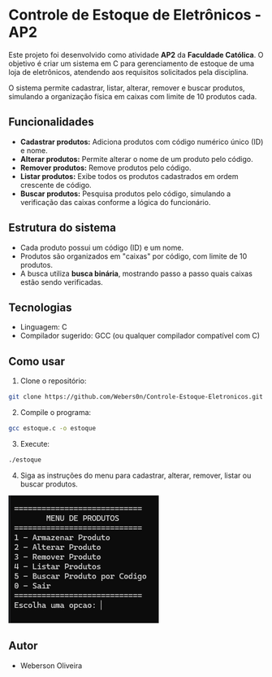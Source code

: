 
# Controle de Estoque de Eletrônicos - AP2

Este projeto foi desenvolvido como atividade **AP2** da **Faculdade Católica**. O objetivo é criar um sistema em C para gerenciamento de estoque de uma loja de eletrônicos, atendendo aos requisitos solicitados pela disciplina.

O sistema permite cadastrar, listar, alterar, remover e buscar produtos, simulando a organização física em caixas com limite de 10 produtos cada.

## Funcionalidades

- **Cadastrar produtos:** Adiciona produtos com código numérico único (ID) e nome.
- **Alterar produtos:** Permite alterar o nome de um produto pelo código.
- **Remover produtos:** Remove produtos pelo código.
- **Listar produtos:** Exibe todos os produtos cadastrados em ordem crescente de código.
- **Buscar produtos:** Pesquisa produtos pelo código, simulando a verificação das caixas conforme a lógica do funcionário.

## Estrutura do sistema

- Cada produto possui um código (ID) e um nome.
- Produtos são organizados em "caixas" por código, com limite de 10 produtos.
- A busca utiliza **busca binária**, mostrando passo a passo quais caixas estão sendo verificadas.

## Tecnologias

- Linguagem: C
- Compilador sugerido: GCC (ou qualquer compilador compatível com C)

## Como usar

1. Clone o repositório:
```bash
git clone https://github.com/Webers0n/Controle-Estoque-Eletronicos.git
```

2. Compile o programa:
```bash
gcc estoque.c -o estoque
```

3. Execute:
```bash
./estoque
```

4. Siga as instruções do menu para cadastrar, alterar, remover, listar ou buscar produtos.



![Imagem](img/img.png)


## Autor

- Weberson Oliveira

